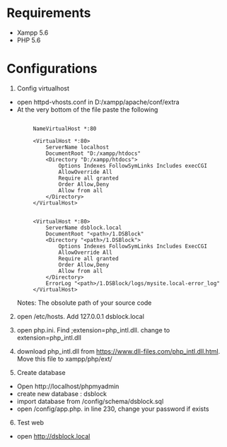 # Requirements
- Xampp 5.6
- PHP 5.6

# Configurations
1. Config virtualhost
- open httpd-vhosts.conf in D:/xampp/apache/conf/extra
- At the very bottom of the file paste the following
   ```
   
		NameVirtualHost *:80
      
		<VirtualHost *:80>
		    ServerName localhost
		    DocumentRoot "D:/xampp/htdocs"
		    <Directory "D:/xampp/htdocs">
		        Options Indexes FollowSymLinks Includes execCGI
		        AllowOverride All
		        Require all granted
		        Order Allow,Deny
		        Allow from all
		    </Directory>
		</VirtualHost>
		
		
		<VirtualHost *:80>
		    ServerName dsblock.local
		    DocumentRoot "<path>/1.DSBlock"
		    <Directory "<path>/1.DSBlock">
		        Options Indexes FollowSymLinks Includes ExecCGI
		        AllowOverride All
		        Require all granted
		        Order Allow,Deny
		        Allow from all
		    </Directory>
		    ErrorLog "<path>/1.DSBlock/logs/mysite.local-error_log"
		</VirtualHost>
   ```
   Notes: <path> The obsolute path of your source code

2. open /etc/hosts. Add 127.0.0.1 dsblock.local

3. open php.ini. Find ;extension=php_intl.dll. change to extension=php_intl.dll

4. download php_intl.dll from https://www.dll-files.com/php_intl.dll.html. Move this file to xampp/php/ext/

5. Create database
- Open http://localhost/phpmyadmin
- create new database : dsblock
- import database from /config/schema/dsblock.sql
- open /config/app.php. in line 230, change your password if exists

6. Test web
- open http://dsblock.local